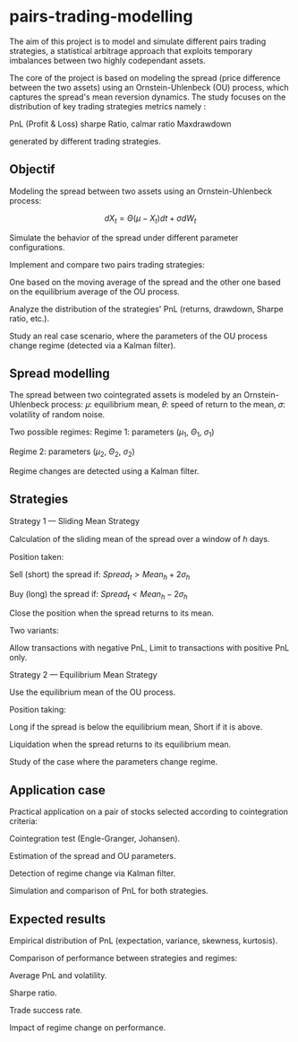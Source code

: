 # pairs-trading-modelling

The aim of this project is to model and simulate different pairs trading strategies, a statistical arbitrage approach that exploits temporary imbalances between two highly codependant assets.

The core of the project is based on modeling the spread (price difference between the two assets) using an Ornstein-Uhlenbeck (OU) process, which captures the spread's mean reversion dynamics.
The study focuses on the distribution of key trading strategies metrics namely :

PnL (Profit & Loss)
sharpe Ratio, calmar ratio
Maxdrawdown

generated by different trading strategies.

## Objectif

Modeling the spread between two assets using an Ornstein-Uhlenbeck process:

$$dX_t = \Theta(\mu  - X_t)dt + \sigma dW_t $$ 

Simulate the behavior of the spread under different parameter configurations.

Implement and compare two pairs trading strategies:

One based on the moving average of the spread and the other one based on the equilibrium average of the OU process.

Analyze the distribution of the strategies' PnL (returns, drawdown, Sharpe ratio, etc.).

Study an real case scenario, where the parameters of the OU process change regime (detected via a Kalman filter).

## Spread modelling
The spread between two cointegrated assets is modeled by an Ornstein-Uhlenbeck process:
𝜇: equilibrium mean,
𝜃: speed of return to the mean,
𝜎: volatility of random noise.

Two possible regimes:
Regime 1: parameters ($\mu_1$, $\Theta_1$, $\sigma_1$)

Regime 2: parameters ($\mu_2$, $\Theta_2$, $\sigma_2$)

Regime changes are detected using a Kalman filter.

## Strategies

Strategy 1 — Sliding Mean Strategy

Calculation of the sliding mean of the spread over a window of 
ℎ days.

Position taken:

Sell (short) the spread if: $Spread_t > Mean_h + 2\sigma_h$

Buy (long) the spread if: $Spread_t < Mean_h - 2\sigma_h$

Close the position when the spread returns to its mean.

Two variants:

Allow transactions with negative PnL, Limit to transactions with positive PnL only.

Strategy 2 — Equilibrium Mean Strategy

Use the equilibrium mean of the OU process.

Position taking:

Long if the spread is below the equilibrium mean, Short if it is above.

Liquidation when the spread returns to its equilibrium mean.

Study of the case where the parameters change regime.


## Application case
Practical application on a pair of stocks selected according to cointegration criteria:

Cointegration test (Engle-Granger, Johansen).

Estimation of the spread and OU parameters.

Detection of regime change via Kalman filter.

Simulation and comparison of PnL for both strategies.

## Expected results

Empirical distribution of PnL (expectation, variance, skewness, kurtosis).

Comparison of performance between strategies and regimes:

Average PnL and volatility.

Sharpe ratio.

Trade success rate.

Impact of regime change on performance.

